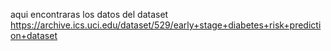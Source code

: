 aqui encontraras los datos del dataset https://archive.ics.uci.edu/dataset/529/early+stage+diabetes+risk+prediction+dataset
